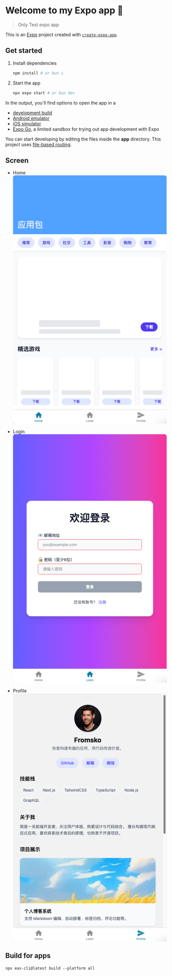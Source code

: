# Welcome to my Expo app 👋

> Only Test expo app

This is an [Expo](https://expo.dev) project created with [`create-expo-app`](https://www.npmjs.com/package/create-expo-app).

## Get started

1. Install dependencies

   ```bash
   npm install # or bun i
   ```

2. Start the app

   ```bash
   npx expo start # or bun dev
   ```

In the output, you'll find options to open the app in a

- [development build](https://docs.expo.dev/develop/development-builds/introduction/)
- [Android emulator](https://docs.expo.dev/workflow/android-studio-emulator/)
- [iOS simulator](https://docs.expo.dev/workflow/ios-simulator/)
- [Expo Go](https://expo.dev/go), a limited sandbox for trying out app development with Expo

You can start developing by editing the files inside the **app** directory. This project uses [file-based routing](https://docs.expo.dev/router/introduction).

## Screen

- Home
  ![Home](docs/image.png)

- Login
  ![Login](docs/image-1.png)

- Profile
  ![Profile](docs/image-2.png)

## Build for apps

```shell
npx eas-cli@latest build --platform all
```
